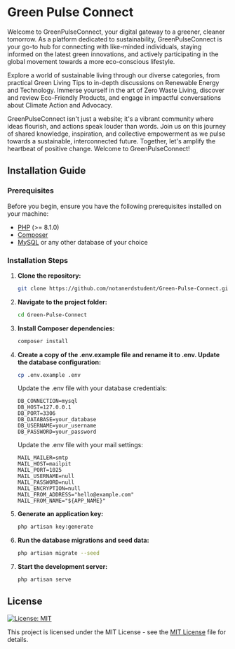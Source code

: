 # Green Pulse Connect

Welcome to GreenPulseConnect, your digital gateway to a greener, cleaner tomorrow. As a platform dedicated to sustainability, GreenPulseConnect is your go-to hub for connecting with like-minded individuals, staying informed on the latest green innovations, and actively participating in the global movement towards a more eco-conscious lifestyle.

Explore a world of sustainable living through our diverse categories, from practical Green Living Tips to in-depth discussions on Renewable Energy and Technology. Immerse yourself in the art of Zero Waste Living, discover and review Eco-Friendly Products, and engage in impactful conversations about Climate Action and Advocacy.

GreenPulseConnect isn't just a website; it's a vibrant community where ideas flourish, and actions speak louder than words. Join us on this journey of shared knowledge, inspiration, and collective empowerment as we pulse towards a sustainable, interconnected future. Together, let's amplify the heartbeat of positive change. Welcome to GreenPulseConnect!

## Installation Guide

### Prerequisites

Before you begin, ensure you have the following prerequisites installed on your machine:

-   [PHP](https://www.php.net/manual/en/install.php) (>= 8.1.0)
-   [Composer](https://getcomposer.org/download/)
-   [MySQL](https://dev.mysql.com/downloads/mysql/) or any other database of your choice

### Installation Steps

1.  **Clone the repository:**

    ```bash
    git clone https://github.com/notanerdstudent/Green-Pulse-Connect.git
    ```

2.  **Navigate to the project folder:**

    ```bash
    cd Green-Pulse-Connect
    ```

3.  **Install Composer dependencies:**

    ```bash
    composer install
    ```

4.  **Create a copy of the .env.example file and rename it to .env. Update the database configuration:**

    ```bash
    cp .env.example .env
    ```

    Update the .env file with your database credentials:

        DB_CONNECTION=mysql
        DB_HOST=127.0.0.1
        DB_PORT=3306
        DB_DATABASE=your_database
        DB_USERNAME=your_username
        DB_PASSWORD=your_password

    Update the .env file with your mail settings:

        MAIL_MAILER=smtp
        MAIL_HOST=mailpit
        MAIL_PORT=1025
        MAIL_USERNAME=null
        MAIL_PASSWORD=null
        MAIL_ENCRYPTION=null
        MAIL_FROM_ADDRESS="hello@example.com"
        MAIL_FROM_NAME="${APP_NAME}"
    

6.  **Generate an application key:**

    ```bash
    php artisan key:generate
    ```

7.  **Run the database migrations and seed data:**

    ```bash
    php artisan migrate --seed
    ```

8.  **Start the development server:**

    ```bash
    php artisan serve
    ```

## License

[![License: MIT](https://img.shields.io/badge/License-MIT-yellow.svg)](https://opensource.org/licenses/MIT)

This project is licensed under the MIT License - see the [MIT License](https://choosealicense.com/licenses/mit/) file for details.

